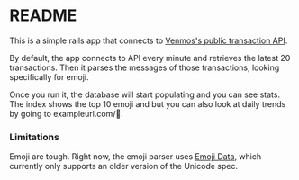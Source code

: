 # README

This is a simple rails app that connects to [Venmos's public transaction API](https://venmo.com/api/v5/public).

By default, the app connects to API every minute and retrieves the latest 20 transactions. Then it parses the messages of those transactions, looking specifically for emoji.

Once you run it, the database will start populating and you can see stats. The index shows the top 10 emoji and but you can also look at daily trends by going to exampleurl.com/🍕.

### Limitations

Emoji are tough. Right now, the emoji parser uses [Emoji Data](https://github.com/mroth/emoji_data.rb), which currently only supports an older version of the Unicode spec.
